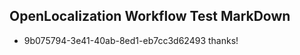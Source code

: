 ## OpenLocalization Workflow Test MarkDown
* 9b075794-3e41-40ab-8ed1-eb7cc3d62493 
thanks!<!--HONumber=Mar16_HO4-->
